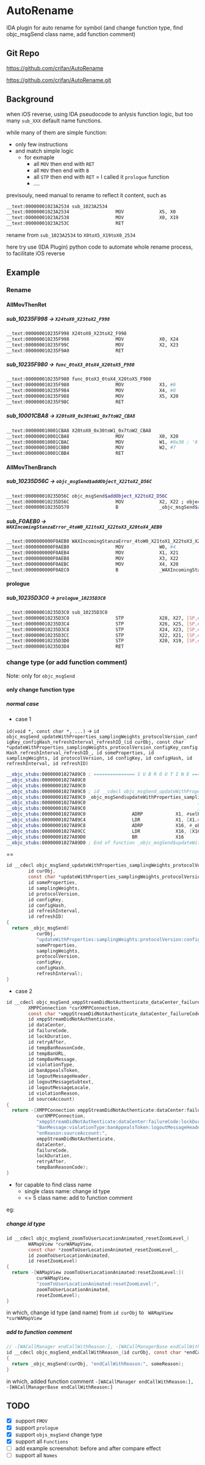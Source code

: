 # AutoRename

IDA plugin for auto rename for symbol (and change function type, find objc_msgSend class name, add function comment)

## Git Repo

https://github.com/crifan/AutoRename

https://github.com/crifan/AutoRename.git

## Background

when iOS reverse, using IDA pseudocode to anlysis function logic, but too many `sub_XXX` default name functions.

while many of them are simple function:

* only few instructions
* and match simple logic
  * for exmaple
    * all `MOV` then end with `RET`
    * all `MOV` then end with `B`
    * all `STP` then end with `RET` = I called it `prologue` function
    * ....

previsouly, need manual to rename to reflect it content, such as

```bash
__text:00000001023A2534 sub_1023A2534
__text:00000001023A2534                 MOV             X5, X0
__text:00000001023A2538                 MOV             X0, X19
__text:00000001023A253C                 RET
```

rename from `sub_1023A2534` to `X0toX5_X19toX0_2534`

here try use (IDA Plugin) python code to automate whole rename process, to facilitate iOS reverse

## Example

### Rename

#### AllMovThenRet

##### sub_10235F998 -> `X24toX0_X23toX2_F998`

```bash
__text:000000010235F998 X24toX0_X23toX2_F998
__text:000000010235F998                 MOV             X0, X24
__text:000000010235F99C                 MOV             X2, X23
__text:000000010235F9A0                 RET
```

##### sub_10235F980 -> `func_0toX3_0toX4_X20toX5_F980`

```bash
__text:000000010235F980 func_0toX3_0toX4_X20toX5_F980
__text:000000010235F980                 MOV             X3, #0
__text:000000010235F984                 MOV             X4, #0
__text:000000010235F988                 MOV             X5, X20
__text:000000010235F98C                 RET
```

##### sub_10001CBA8 -> `X20toX0_0x30toW1_0x7toW2_CBA8`

```bash
__text:000000010001CBA8 X20toX0_0x30toW1_0x7toW2_CBA8
__text:000000010001CBA8                 MOV             X0, X20
__text:000000010001CBAC                 MOV             W1, #0x30 ; '0'
__text:000000010001CBB0                 MOV             W2, #7
__text:000000010001CBB4                 RET
```

#### AllMovThenBranch

##### sub_10235D56C -> `objc_msgSend$addObject_X22toX2_D56C`

```bash
__text:000000010235D56C objc_msgSend$addObject_X22toX2_D56C
__text:000000010235D56C                 MOV             X2, X22 ; object
__text:000000010235D570                 B               _objc_msgSend$addObject__AB00
```

##### sub_F0AEB0 -> `WAXIncomingStanzaError_4toW0_X21toX1_X22toX3_X20toX4_AEB0`

```bash
__text:0000000000F0AEB0 WAXIncomingStanzaError_4toW0_X21toX1_X22toX3_X20toX4_AEB0
__text:0000000000F0AEB0                 MOV             W0, #4
__text:0000000000F0AEB4                 MOV             X1, X21
__text:0000000000F0AEB8                 MOV             X3, X22
__text:0000000000F0AEBC                 MOV             X4, X20
__text:0000000000F0AEC0                 B               _WAXIncomingStanzaError
```

#### prologue

##### sub_10235D3C0 -> `prologue_10235D3C0`

```bash
__text:000000010235D3C0 sub_10235D3C0
__text:000000010235D3C0                 STP             X28, X27, [SP,#arg_70]
__text:000000010235D3C4                 STP             X26, X25, [SP,#arg_80]
__text:000000010235D3C8                 STP             X24, X23, [SP,#arg_90]
__text:000000010235D3CC                 STP             X22, X21, [SP,#arg_A0]
__text:000000010235D3D0                 STP             X20, X19, [SP,#arg_B0]
__text:000000010235D3D4                 RET
```

### change type (or add function comment)

Note: only for `objc_msgSend`

#### only change function type

##### normal case

* case 1

`id(void *, const char *, ...)` -> `id objc_msgSend_updateWithProperties_samplingWeights_protocolVersion_configKey_configHash_refreshInterval_refreshID_(id curObj, const char *updateWithProperties_samplingWeights_protocolVersion_configKey_configHash_refreshInterval_refreshID_, id someProperties, id samplingWeights, id protocolVersion, id configKey, id configHash, id refreshInterval, id refreshID)`


```asm
__objc_stubs:00000001027A89C0 ; =============== S U B R O U T I N E =======================================
__objc_stubs:00000001027A89C0
__objc_stubs:00000001027A89C0
__objc_stubs:00000001027A89C0 ; id __cdecl objc_msgSend_updateWithProperties_samplingWeights_protocolVersion_configKey_configHash_refreshInterval_refreshID_(id curObj, const char *updateWithProperties_samplingWeights_protocolVersion_configKey_configHash_refreshInterval_refreshID_, id someProperties, id samplingWeights, id protocolVersion, id configKey, id configHash, id refreshInterval, id refreshID)
__objc_stubs:00000001027A89C0 _objc_msgSend$updateWithProperties_samplingWeights_protocolVersion_configKey_configHash_refreshInterval_refreshID_
__objc_stubs:00000001027A89C0                                         ; CODE XREF: sub_101C7DCB4+FC↑p
__objc_stubs:00000001027A89C0                                         ; -[WARootViewController updateOfflineAssignABProperties]+E8↑p
__objc_stubs:00000001027A89C0                 ADRP            X1, #selRef_updateWithProperties_samplingWeights_protocolVersion_configKey_configHash_refreshInterval_refreshID_@PAGE
__objc_stubs:00000001027A89C4                 LDR             X1, [X1,#selRef_updateWithProperties_samplingWeights_protocolVersion_configKey_configHash_refreshInterval_refreshID_@PAGEOFF]
__objc_stubs:00000001027A89C8                 ADRP            X16, #_objc_msgSend_ptr@PAGE
__objc_stubs:00000001027A89CC                 LDR             X16, [X16,#_objc_msgSend_ptr@PAGEOFF]
__objc_stubs:00000001027A89D0                 BR              X16
__objc_stubs:00000001027A89D0 ; End of function _objc_msgSend$updateWithProperties_samplingWeights_protocolVersion_configKey_configHash_refreshInterval_refreshID_
```

==

```c
id __cdecl objc_msgSend_updateWithProperties_samplingWeights_protocolVersion_configKey_configHash_refreshInterval_refreshID_(
        id curObj,
        const char *updateWithProperties_samplingWeights_protocolVersion_configKey_configHash_refreshInterval_refreshID_,
        id someProperties,
        id samplingWeights,
        id protocolVersion,
        id configKey,
        id configHash,
        id refreshInterval,
        id refreshID)
{
  return _objc_msgSend(
           curObj,
           "updateWithProperties:samplingWeights:protocolVersion:configKey:configHash:refreshInterval:refreshID:",
           someProperties,
           samplingWeights,
           protocolVersion,
           configKey,
           configHash,
           refreshInterval);
}
```

* case 2

```c
id __cdecl objc_msgSend_xmppStreamDidNotAuthenticate_dataCenter_failureCode_lockDuration_retryAfter_tempBanReasonCode_tempBanURL_tempBanMessage_violationType_banAppealsToken_logoutMessageHeader_logoutMessageSubtext_logoutMessageLocale_violationReason_sourceAccount_(
        XMPPConnection *curXMPPConnection,
        const char *xmppStreamDidNotAuthenticate_dataCenter_failureCode_lockDuration_retryAfter_tempBanReasonCode_tempBanURL_tempBanMessage_violationType_banAppealsToken_logoutMessageHeader_logoutMessageSubtext_logoutMessageLocale_violationReason_sourceAccount_,
        id xmppStreamDidNotAuthenticate,
        id dataCenter,
        id failureCode,
        id lockDuration,
        id retryAfter,
        id tempBanReasonCode,
        id tempBanURL,
        id tempBanMessage,
        id violationType,
        id banAppealsToken,
        id logoutMessageHeader,
        id logoutMessageSubtext,
        id logoutMessageLocale,
        id violationReason,
        id sourceAccount)
{
  return -[XMPPConnection xmppStreamDidNotAuthenticate:dataCenter:failureCode:lockDuration:retryAfter:tempBanReasonCode:tempBanURL:tempBanMessage:violationType:banAppealsToken:logoutMessageHeader:logoutMessageSubtext:logoutMessageLocale:violationReason:sourceAccount:](
           curXMPPConnection,
           "xmppStreamDidNotAuthenticate:dataCenter:failureCode:lockDuration:retryAfter:tempBanReasonCode:tempBanURL:temp"
           "BanMessage:violationType:banAppealsToken:logoutMessageHeader:logoutMessageSubtext:logoutMessageLocale:violati"
           "onReason:sourceAccount:",
           xmppStreamDidNotAuthenticate,
           dataCenter,
           failureCode,
           lockDuration,
           retryAfter,
           tempBanReasonCode);
}
```

* for capable to find class name 
  * single class name: change id type
  * <= 5 class name: add to function comment

eg:

##### change id type

```c
id __cdecl objc_msgSend_zoomToUserLocationAnimated_resetZoomLevel_(
        WAMapView *curWAMapView,
        const char *zoomToUserLocationAnimated_resetZoomLevel_,
        id zoomToUserLocationAnimated,
        id resetZoomLevel)
{
  return -[WAMapView zoomToUserLocationAnimated:resetZoomLevel:](
           curWAMapView,
           "zoomToUserLocationAnimated:resetZoomLevel:",
           zoomToUserLocationAnimated,
           resetZoomLevel);
}
```

in which, change id type (and name) from `id curObj` to ` WAMapView *curWAMapView`

##### add to function comment

```c
// -[WACallManager endCallWithReason:], -[WACallManagerBase endCallWithReason:]
id __cdecl objc_msgSend_endCallWithReason_(id curObj, const char *endCallWithReason_, id someReason)
{
  return _objc_msgSend(curObj, "endCallWithReason:", someReason);
}
```

in which, added function comment `-[WACallManager endCallWithReason:], -[WACallManagerBase endCallWithReason:]`

## TODO

* [x] support `FMOV`
* [x] support `prologue`
* [x] support `objs_msgSend` change type
* [x] support all `Functions`
* [ ] add example screenshot: before and after compare effect
* [ ] support all `Names`
